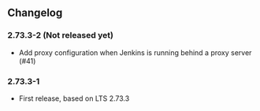 ## Changelog

### 2.73.3-2 (Not released yet)

* Add proxy configuration when Jenkins is running behind a proxy server (#41)


### 2.73.3-1

* First release, based on LTS 2.73.3